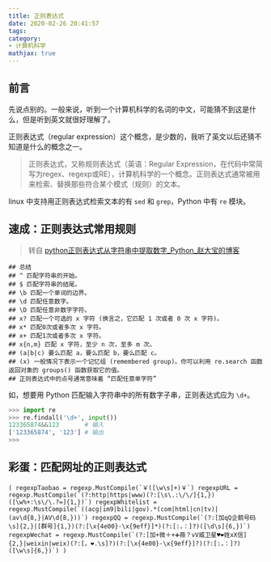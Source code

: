 ```yaml
---
title: 正则表达式
date: 2020-02-26 20:41:57
tags:
category:
- 计算机科学
mathjax: true
---
```


## 前言

先说点别的。一般来说，听到一个计算机科学的名词的中文，可能猜不到这是什么，但是听到英文就很好理解了。

正则表达式（regular expression）这个概念，是少数的，我听了英文以后还猜不知道是什么的概念之一。

> 正则表达式，又称规则表达式（英语：Regular Expression，在代码中常简写为regex、regexp或RE），计算机科学的一个概念。正则表达式通常被用来检索、替换那些符合某个模式（规则）的文本。

linux 中支持用正则表达式检索文本的有 `sed` 和 `grep`，Python 中有 `re` 模块。

## 速成：正则表达式常用规则

> 转自 [python正则表达式从字符串中提取数字_Python_赵大宝的博客](https://blog.csdn.net/u010412858/article/details/83062200)

```
## 总结
## ^ 匹配字符串的开始。
## $ 匹配字符串的结尾。
## \b 匹配一个单词的边界。
## \d 匹配任意数字。
## \D 匹配任意非数字字符。
## x? 匹配一个可选的 x 字符 (换言之，它匹配 1 次或者 0 次 x 字符)。
## x* 匹配0次或者多次 x 字符。
## x+ 匹配1次或者多次 x 字符。
## x{n,m} 匹配 x 字符，至少 n 次，至多 m 次。
## (a|b|c) 要么匹配 a，要么匹配 b，要么匹配 c。
## (x) 一般情况下表示一个记忆组 (remembered group)。你可以利用 re.search 函数返回对象的 groups() 函数获取它的值。
## 正则表达式中的点号通常意味着 “匹配任意单字符”
```

如，想要用 Python 匹配输入字符串中的所有数字子串，正则表达式应为 `\d+`。

```py
>>> import re
>>> re.findall('\d+', input())
123365874&&123       # 输入
['123365874', '123'] # 输出
>>>
```

## 彩蛋：匹配网址的正则表达式

```
( regexpTaobao = regexp.MustCompile(`￥([\w\s]+)￥`) regexpURL = regexp.MustCompile(`(?:http|https|www)(?:[\s\.:\/\/]{1,})([\w%+:\s\/\.?=]{1,})`) regexpWhitelist = regexp.MustCompile(`((acg|im9|bili|gov).*(com|html|cn|tv)|(av\d{8,}|AV\d{8,}))`) regexpQQ = regexp.MustCompile(`(?:[加qQ企鹅号码\s]{2,}|[群号]{1,})(?:[\x{4e00}-\x{9eff}]*)(?:[:，：]?)([\d\s]{6,})`) regexpWechat = regexp.MustCompile(`(?:[加+微＋+➕薇？vV威卫星♥❤姓xX信]{2,}|weixin|weix)(?:[，❤️.\s]?)(?:[\x{4e00}-\x{9eff}]?)(?:[:，：]?)([\w\s]{6,})`) )
```
